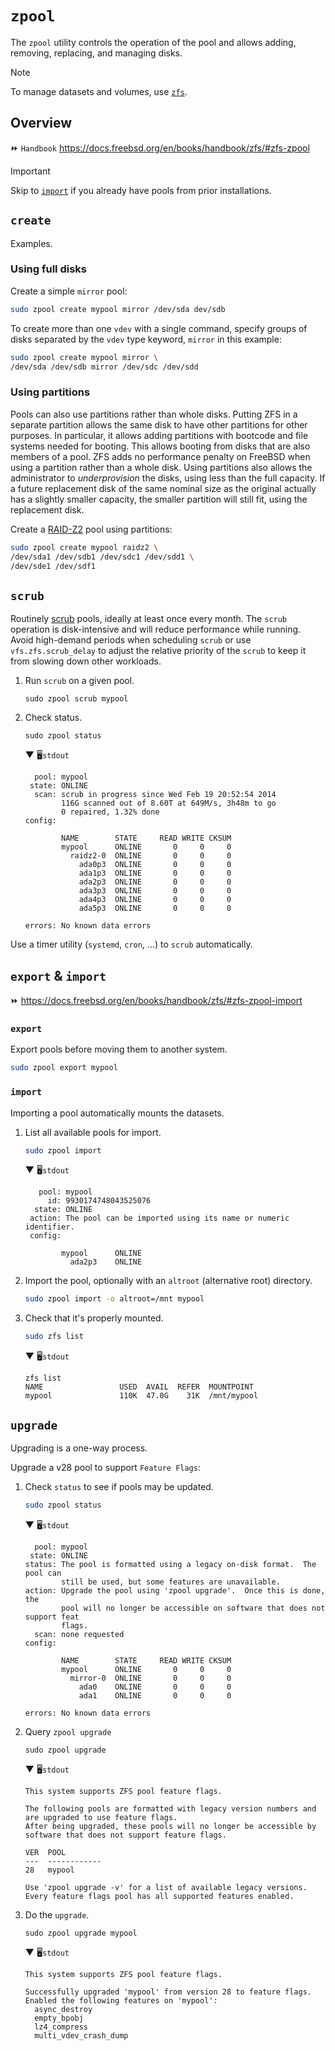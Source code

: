 # `zpool`

The `zpool` utility controls the operation of the pool and allows adding, removing, replacing, and managing disks.

> [!Note]
> To manage datasets and volumes, use [`zfs`](zfs.md).





## Overview

⏩ `Handbook` https://docs.freebsd.org/en/books/handbook/zfs/#zfs-zpool

> [!Important]
> Skip to [`import`](#import) if you already have pools from prior installations.





## `create`

Examples.




### Using full disks

Create a simple `mirror` pool:

```sh
sudo zpool create mypool mirror /dev/sda dev/sdb
```

To create more than one `vdev` with a single command, specify groups of disks separated by the `vdev` type keyword, `mirror` in this example:

```sh
sudo zpool create mypool mirror \
/dev/sda /dev/sdb mirror /dev/sdc /dev/sdd
```




### Using partitions

Pools can also use partitions rather than whole disks. Putting ZFS in a separate partition allows the same disk to have other partitions for other purposes. In particular, it allows adding partitions with bootcode and file systems needed for booting. This allows booting from disks that are also members of a pool. ZFS adds no performance penalty on FreeBSD when using a partition rather than a whole disk. Using partitions also allows the administrator to *underprovision* the disks, using less than the full capacity. If a future replacement disk of the same nominal size as the original actually has a slightly smaller capacity, the smaller partition will still fit, using the replacement disk.

Create a [RAID-Z2](https://docs.freebsd.org/en/books/handbook/zfs/#zfs-term-vdev-raidz) pool using partitions:

```sh
sudo zpool create mypool raidz2 \
/dev/sda1 /dev/sdb1 /dev/sdc1 /dev/sdd1 \
/dev/sde1 /dev/sdf1
```





## `scrub`

Routinely [scrub](https://docs.freebsd.org/en/books/handbook/zfs/#zfs-term-scrub) pools, ideally at least once every month. The `scrub` operation is disk-intensive and will reduce performance while running. Avoid high-demand periods when scheduling `scrub` or use `vfs.zfs.scrub_delay` to adjust the relative priority of the `scrub` to keep it from slowing down other workloads.

1. Run `scrub` on a given pool.

    ```
    sudo zpool scrub mypool
    ```

1. Check status.

    ```
    sudo zpool status
    ```

    ▼ 🖥️`stdout`

    ```
      pool: mypool
     state: ONLINE
      scan: scrub in progress since Wed Feb 19 20:52:54 2014
            116G scanned out of 8.60T at 649M/s, 3h48m to go
            0 repaired, 1.32% done
    config:

            NAME        STATE     READ WRITE CKSUM
            mypool      ONLINE       0     0     0
              raidz2-0  ONLINE       0     0     0
                ada0p3  ONLINE       0     0     0
                ada1p3  ONLINE       0     0     0
                ada2p3  ONLINE       0     0     0
                ada3p3  ONLINE       0     0     0
                ada4p3  ONLINE       0     0     0
                ada5p3  ONLINE       0     0     0

    errors: No known data errors
    ```

Use a timer utility (`systemd`, `cron`, …) to `scrub` automatically.





## `export` & `import`

⏩ https://docs.freebsd.org/en/books/handbook/zfs/#zfs-zpool-import




### `export`

Export pools before moving them to another system.

```sh
sudo zpool export mypool
```




### `import`

Importing a pool automatically mounts the datasets. 

1. List all available pools for import.

    ```sh
    sudo zpool import
    ```

    ▼ 🖥️`stdout`

    ```
       pool: mypool
         id: 9930174748043525076
      state: ONLINE
     action: The pool can be imported using its name or numeric identifier.
     config:

            mypool      ONLINE
              ada2p3    ONLINE
    ```

1. Import the pool, optionally with an `altroot` (alternative root) directory.

    ```sh
    sudo zpool import -o altroot=/mnt mypool
    ```

1. Check that it's properly mounted.

    ```sh
    sudo zfs list
    ```

    ▼ 🖥️`stdout`

    ```
    zfs list
    NAME                 USED  AVAIL  REFER  MOUNTPOINT
    mypool               110K  47.0G    31K  /mnt/mypool
    ```





## `upgrade`

Upgrading is a one-way process.

Upgrade a v28 pool to support `Feature Flags`:

1. Check `status` to see if pools may be updated.

    ```sh
    sudo zpool status
    ```
    ▼ 🖥️`stdout`
    ```
      pool: mypool
     state: ONLINE
    status: The pool is formatted using a legacy on-disk format.  The pool can
            still be used, but some features are unavailable.
    action: Upgrade the pool using 'zpool upgrade'.  Once this is done, the
            pool will no longer be accessible on software that does not support feat
            flags.
      scan: none requested
    config:

            NAME        STATE     READ WRITE CKSUM
            mypool      ONLINE       0     0     0
              mirror-0  ONLINE       0     0     0
    	        ada0    ONLINE       0     0     0
    	        ada1    ONLINE       0     0     0

    errors: No known data errors
    ```

1. Query `zpool upgrade`

    ```
    sudo zpool upgrade
    ```
    ▼ 🖥️`stdout`
    ```
    This system supports ZFS pool feature flags.

    The following pools are formatted with legacy version numbers and are upgraded to use feature flags.
    After being upgraded, these pools will no longer be accessible by software that does not support feature flags.

    VER  POOL
    ---  ------------
    28   mypool

    Use 'zpool upgrade -v' for a list of available legacy versions.
    Every feature flags pool has all supported features enabled.
    ```

1. Do the `upgrade`.

    ```
    sudo zpool upgrade mypool
    ```
    ▼ 🖥️`stdout`
    ```
    This system supports ZFS pool feature flags.

    Successfully upgraded 'mypool' from version 28 to feature flags.
    Enabled the following features on 'mypool':
      async_destroy
      empty_bpobj
      lz4_compress
      multi_vdev_crash_dump
    ```








